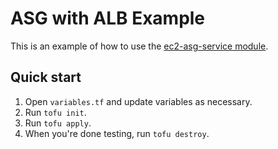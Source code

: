 # ASG with ALB Example

This is an example of how to use the [ec2-asg-service module](/modules/ec2-asg-service).

## Quick start

1. Open `variables.tf` and update variables as necessary.
2. Run `tofu init`.
3. Run `tofu apply`.
4. When you're done testing, run `tofu destroy`.

